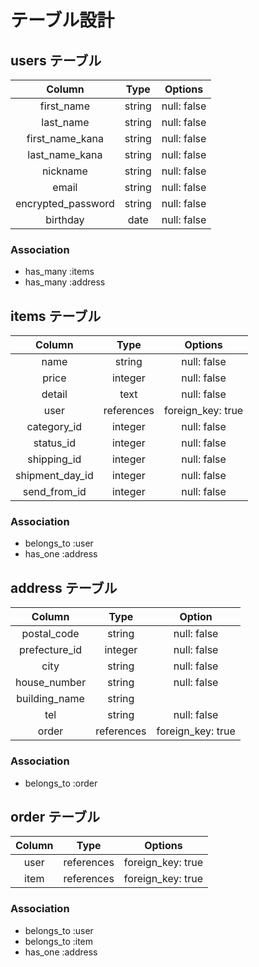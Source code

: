 # テーブル設計

## users テーブル

| Column            | Type     | Options     |
|:-----------------:|:--------:|:-----------:|
| first_name        | string   | null: false |
| last_name         | string   | null: false |
| first_name_kana   | string   | null: false |
| last_name_kana    | string   | null: false |
| nickname          | string   | null: false |
| email             | string   | null: false |
| encrypted_password| string   | null: false |
| birthday          | date     | null: false |

### Association

- has_many :items
- has_many :address

## items テーブル

| Column         | Type       | Options           |
|:--------------:|:----------:|:-----------------:|
| name           | string     | null: false       |
| price          | integer    | null: false       |
| detail         | text       | null: false       |
| user           | references | foreign_key: true |
| category_id    | integer    | null: false       |
| status_id      | integer    | null: false       |
| shipping_id    | integer    | null: false       |
| shipment_day_id| integer    | null: false       |
| send_from_id   | integer    | null: false

### Association

- belongs_to :user
- has_one :address

## address テーブル

| Column        | Type       | Option            |
|:-------------:|:----------:|:-----------------:|
| postal_code   | string     | null: false       |
| prefecture_id | integer    | null: false       |
| city          | string     | null: false       |
| house_number  | string     | null: false       |
| building_name | string     |                   |
| tel           | string     | null: false       |
| order         | references | foreign_key: true |

### Association

- belongs_to :order

## order テーブル

| Column       | Type       | Options           |
|:------------:|:----------:|:-----------------:|
| user         | references | foreign_key: true |
| item         | references | foreign_key: true |

### Association

- belongs_to :user
- belongs_to :item
- has_one :address
  